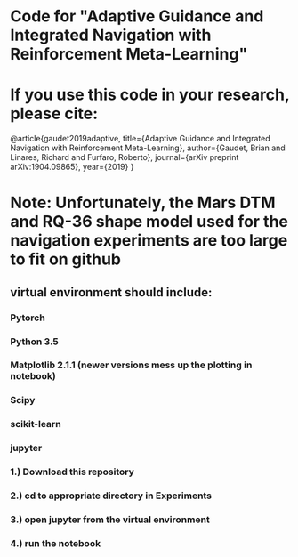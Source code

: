 # Code for  "Adaptive Guidance and Integrated Navigation with Reinforcement Meta-Learning"
# If you use this code in your research, please cite:
@article{gaudet2019adaptive,
  title={Adaptive Guidance and Integrated Navigation with Reinforcement Meta-Learning},
  author={Gaudet, Brian and Linares, Richard and Furfaro, Roberto},
  journal={arXiv preprint arXiv:1904.09865},
  year={2019}
}
# Note: Unfortunately, the Mars DTM and RQ-36 shape model used for the navigation experiments are too large to fit on github
## virtual environment should include:
### Pytorch 
### Python 3.5
### Matplotlib 2.1.1  (newer versions mess up the plotting in notebook)
### Scipy
### scikit-learn
### jupyter

### 1.) Download this repository
### 2.) cd to appropriate directory in Experiments
### 3.) open jupyter from the virtual environment
### 4.) run the notebook
